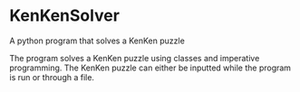 # KenKenSolver
A python program that solves a KenKen puzzle

The program solves a KenKen puzzle using classes and imperative programming.
The KenKen puzzle can either be inputted while the program is run or through a file.
